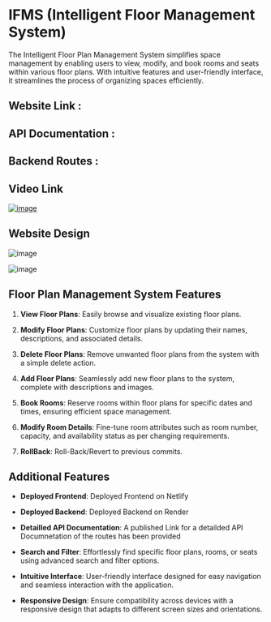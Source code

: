 # IFMS (Intelligent Floor Management System)
The Intelligent Floor Plan Management System simplifies space management by enabling users to view, modify, and book rooms and seats within various floor plans. With intuitive features and user-friendly interface, it streamlines the process of organizing spaces efficiently.


## Website Link : 
## API Documentation : 
## Backend Routes : 

## Video Link
[![image](https://github.com/Deepanshi03/Intelligent-Floor-Plan-Management-System/assets/92084743/e7ee1f97-9a36-4c4f-93ce-f368df627f01)](https://drive.google.com/file/d/1kdj67KqBeChJVaVYhqvhv8fJtqYPluyE/view?usp=drive_link)

## Website Design

![image](https://github.com/Deepanshi03/Intelligent-Floor-Plan-Management-System/assets/92084743/dd0154d5-ca22-4cfd-8abb-352922d06b83)

![image](https://github.com/Deepanshi03/Intelligent-Floor-Plan-Management-System/assets/92084743/ab17595b-98d4-4678-a9a4-875c8b717615)


## Floor Plan Management System Features

1. **View Floor Plans**: Easily browse and visualize existing floor plans.

2. **Modify Floor Plans**: Customize floor plans by updating their names, descriptions, and associated details.

3. **Delete Floor Plans**: Remove unwanted floor plans from the system with a simple delete action.

4. **Add Floor Plans**: Seamlessly add new floor plans to the system, complete with descriptions and images.

5. **Book Rooms**: Reserve rooms within floor plans for specific dates and times, ensuring efficient space management.

6. **Modify Room Details**: Fine-tune room attributes such as room number, capacity, and availability status as per changing requirements.

7. **RollBack**: Roll-Back/Revert to previous commits.

## Additional Features

- **Deployed Frontend**: Deployed Frontend on Netlify
  
- **Deployed Backend**: Deployed Backend on Render

- **Detailled API Documentation**: A published Link for a detailded API Documnetation of the routes has been provided
  
- **Search and Filter**: Effortlessly find specific floor plans, rooms, or seats using advanced search and filter options.

- **Intuitive Interface**: User-friendly interface designed for easy navigation and seamless interaction with the application.

- **Responsive Design**: Ensure compatibility across devices with a responsive design that adapts to different screen sizes and orientations.

